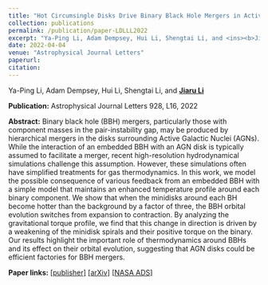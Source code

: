 ```yaml
---
title: "Hot Circumsingle Disks Drive Binary Black Hole Mergers in Active Galactic Nucleus Disks"
collection: publications
permalink: /publication/paper-LDLLL2022
excerpt: "Ya-Ping Li, Adam Dempsey, Hui Li, Shengtai Li, and <ins><b>Jiaru Li</b></ins>, <i>ApJL</i> 928, L16, 2022"
date: 2022-04-04
venue: "Astrophysical Journal Letters"
paperurl: 
citation:
---
```


Ya-Ping Li, Adam Dempsey, Hui Li, Shengtai Li, and <ins><b>Jiaru Li</b></ins>

<b>Publication:</b>  Astrophysical Journal Letters 928, L16, 2022

<b>Abstract:</b> Binary black hole (BBH) mergers, particularly those with component masses in the pair-instability gap, may be produced by hierarchical mergers in the disks surrounding Active Galactic Nuclei (AGNs). While the interaction of an embedded BBH with an AGN disk is typically assumed to facilitate a merger, recent high-resolution hydrodynamical simulations challenge this assumption. However, these simulations often have simplified treatments for gas thermodynamics. In this work, we model the possible consequence of various feedback from an embedded BBH with a simple model that maintains an enhanced temperature profile around each binary component. We show that when the minidisks around each BH become hotter than the background by a factor of three, the BBH orbital evolution switches from expansion to contraction. By analyzing the gravitational torque profile, we find that this change in direction is driven by a weakening of the minidisk spirals and their positive torque on the binary. Our results highlight the important role of thermodynamics around BBHs and its effect on their orbital evolution, suggesting that AGN disks could be efficient factories for BBH mergers.

<b>Paper links:</b>  [[publisher]](https://iopscience.iop.org/article/10.3847/2041-8213/ac60fd)  [[arXiv]](https://arxiv.org/abs/2112.11057)  [[NASA ADS]](https://ui.adsabs.harvard.edu/abs/2022ApJ...928L..19L/abstract)
